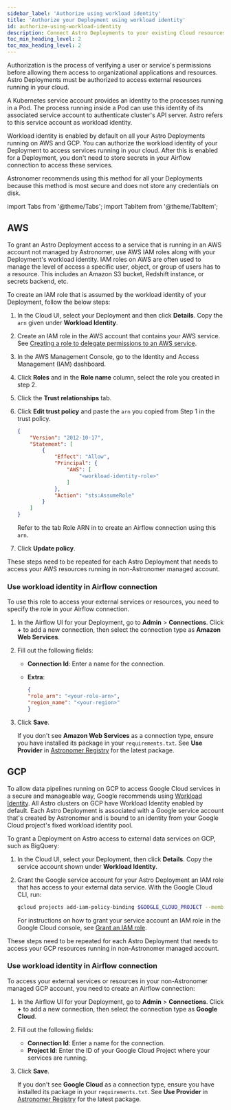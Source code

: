 ```yaml
---
sidebar_label: 'Authorize using workload identity'
title: 'Authorize your Deployment using workload identity'
id: authorize-using-workload-identity
description: Connect Astro Deployments to your existing Cloud resources using Kubernetes workload identity
toc_min_heading_level: 2
toc_max_heading_level: 2
---
```


Authorization is the process of verifying a user or service's permissions before allowing them access to organizational applications and resources. Astro Deployments must be authorized to access external resources running in your cloud.

A Kubernetes service account provides an identity to the processes running in a Pod. The process running inside a Pod can use this identity of its associated service account to authenticate cluster's API server. Astro refers to this service account as workload identity. 

Workload identity is enabled by default on all your Astro Deployments running on AWS and GCP. You can authorize the workload identity of your Deployment to access services running in your cloud. After this is enabled for a Deployment, you don't need to store secrets in your Airflow connection to access these services. 

Astronomer recommends using this method for all your Deployments because this method is most secure and does not store any credentials on disk.

import Tabs from '@theme/Tabs';
import TabItem from '@theme/TabItem';

<!-- <Tabs
    defaultValue="aws"
    groupId="cloud-provider"
    values={[
        {label: 'AWS', value: 'aws'},
        {label: 'GCP', value: 'gcp'},
    ]}>
<TabItem value="aws"> -->

## AWS 

To grant an Astro Deployment access to a service that is running in an AWS account not managed by Astronomer, use AWS IAM roles along with your Deployment's workload identity. IAM roles on AWS are often used to manage the level of access a specific user, object, or group of users has to a resource. This includes an Amazon S3 bucket, Redshift instance, or secrets backend, etc. 

To create an IAM role that is assumed by the workload identity of your Deployment, follow the below steps:

1. In the Cloud UI, select your Deployment and then click **Details**. Copy the `arn` given under **Workload Identity**.
2. Create an IAM role in the AWS account that contains your AWS service. See [Creating a role to delegate permissions to an AWS service](https://docs.aws.amazon.com/IAM/latest/UserGuide/id_roles_create_for-service.html).
3. In the AWS Management Console, go to the Identity and Access Management (IAM) dashboard.
4. Click **Roles** and in the **Role name** column, select the role you created in step 2.
5. Click the **Trust relationships** tab.
6. Click **Edit trust policy** and paste the `arn` you copied from Step 1 in the trust policy.

    ```json
    {
        "Version": "2012-10-17",
        "Statement": [
            {
                "Effect": "Allow",
                "Principal": {
                    "AWS": [
                        "<workload-identity-role>"
                    ]
                },
                "Action": "sts:AssumeRole"
            }
        ]
    }
    ```

    Refer to the tab Role ARN in  to create an Airflow connection using this `arn`.

7. Click **Update policy**.

These steps need to be repeated for each Astro Deployment that needs to access your AWS resources running in non-Astronomer managed account. 

### Use workload identity in Airflow connection

To use this role to access your external services or resources, you need to specify the role in your Airflow connection. 

1. In the Airflow UI for your Deployment, go to **Admin** > **Connections**. Click **+** to add a new connection, then select the connection type as **Amazon Web Services**. 

2. Fill out the following fields:
    - **Connection Id**: Enter a name for the connection.
    - **Extra**: 

        ```json
        {
        "role_arn": "<your-role-arn>",
        "region_name": "<your-region>"
        }
        ```
3. Click **Save**. 
    
    If you don't see **Amazon Web Services** as a connection type, ensure you have installed its package in your `requirements.txt`. See **Use Provider** in [Astronomer Registry](https://registry.astronomer.io/providers/Amazon/versions/latest) for the latest package.


<!-- </TabItem>

<TabItem value="gcp">
</TabItem>

</Tabs> -->

## GCP

To allow data pipelines running on GCP to access Google Cloud services in a secure and manageable way, Google recommends using [Workload Identity](https://cloud.google.com/kubernetes-engine/docs/concepts/workload-identity). All Astro clusters on GCP have Workload Identity enabled by default. Each Astro Deployment is associated with a Google service account that's created by Astronomer and is bound to an identity from your Google Cloud project's fixed workload identity pool.

To grant a Deployment on Astro access to external data services on GCP, such as BigQuery:

1. In the Cloud UI, select your Deployment, then click **Details**. Copy the service account shown under **Workload Identity**.

2. Grant the Google service account for your Astro Deployment an IAM role that has access to your external data service. With the Google Cloud CLI, run:

    ```bash
    gcloud projects add-iam-policy-binding $GOOGLE_CLOUD_PROJECT --member=serviceAccount:<your-astro-service-account> --role=roles/viewer
    ```

    For instructions on how to grant your service account an IAM role in the Google Cloud console, see [Grant an IAM role](https://cloud.google.com/iam/docs/grant-role-console#grant_an_iam_role).


These steps need to be repeated for each Astro Deployment that needs to access your GCP resources running in non-Astronomer managed account. 


### Use workload identity in Airflow connection

To access your external services or resources in your non-Astronomer managed GCP account, you need to create an Airflow connection:

1. In the Airflow UI for your Deployment, go to **Admin** > **Connections**. Click **+** to add a new connection, then select the connection type as **Google Cloud**. 

2. Fill out the following fields:

    - **Connection Id**: Enter a name for the connection.
    - **Project Id**: Enter the ID of your Google Cloud Project where your services are running.

3. Click **Save**. 
    
    If you don't see **Google Cloud** as a connection type, ensure you have installed its package in your `requirements.txt`. See **Use Provider** in [Astronomer Registry](https://registry.astronomer.io/providers/Google/versions/latest) for the latest package.
